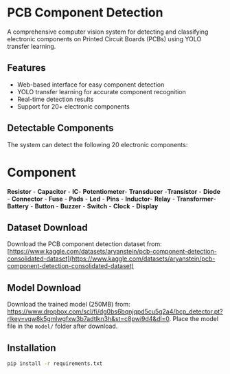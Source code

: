 
# PCB Component Detection

A comprehensive computer vision system for detecting and classifying electronic components on Printed Circuit Boards (PCBs) using YOLO transfer learning.

## Features
-  Web-based interface for easy component detection
-  YOLO transfer learning for accurate component recognition
-  Real-time detection results
-  Support for 20+ electronic components


## Detectable Components
The system can detect the following 20 electronic components:

# Component  

 **Resistor** - **Capacitor** - **IC**- **Potentiometer**- **Transducer** -**Transistor** - **Diode** - **Connector** - **Fuse** -
 **Pads** - **Led** - **Pins** - **Inductor**- **Relay** - **Transformer**- **Battery** - **Button** - **Buzzer** - **Switch** - **Clock** -
**Display** 

## Dataset Download
Download the PCB component detection dataset from:
[https://www.kaggle.com/datasets/aryanstein/pcb-component-detection-consolidated-dataset](https://www.kaggle.com/datasets/aryanstein/pcb-component-detection-consolidated-dataset)

## Model Download
Download the trained model (250MB) from: https://www.dropbox.com/scl/fi/dg0bs6bqnjqpd5cu5g2a4/bcp_detector.pt?rlkey=vqw8k5gmlwgfxw3b7adtlkn3h&st=c8pwi9d4&dl=0.
Place the model file in the `model/` folder after download.

## Installation
```bash
pip install -r requirements.txt
